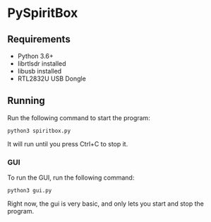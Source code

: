 # PySpiritBox

## Requirements
- Python 3.6+
- librtlsdr installed
- libusb installed
- RTL2832U USB Dongle

## Running 
Run the following command to start the program:
```
python3 spiritbox.py
```

It will run until you press Ctrl+C to stop it.

### GUI

To run the GUI, run the following command:
```
python3 gui.py
```

Right now, the gui is very basic, and only lets you start and stop the program.